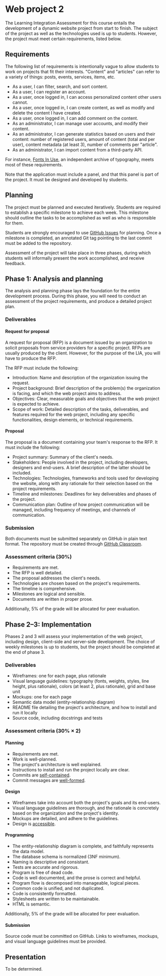 # Web project 2

The Learning Integration Assessment for this course entails the
development of a dynamic website project from start to finish. The
subject of the project as well as the technologies used is up to
students. However, the project must meet certain requirements,
listed below.

## Requirements

The following list of requirements is intentionally vague to allow
students to work on projects that fit their interests. "Content" and
"articles" can refer to a variety of things: posts, events, services,
items, etc.

-   As a user, I can filter, search, and sort content.
-   As a user, I can register an account.
-   As a user, once logged in, I can access personalized content other
    users cannot.
-   As a user, once logged in, I can create content, as well as modify
    and delete the content I have created.
-   As a user, once logged in, I can add comment on the content.
-   As an administrator, I can manage user accounts, and modify their
    content.
-   As an administrator, I can generate statistics based on users and
    their content: number of registered users, amount of content (total
    and per user), content metadata (at least 3), number of comments per
    "article".
-   As an administrator, I can import content from a third-party API.

For instance, [Fonts In Use][], an independent archive of typography,
meets most of these requirements.

[Fonts In Use]: https://fontsinuse.com

Note that the application must include a panel, and that this panel is
part of the project. It must be designed and developed by students.

## Planning

The project must be planned and executed iteratively. Students are
required to establish a specific milestone to achieve each week. This
milestone should outline the tasks to be accomplished as well as who is
responsible for them.

Students are strongly encouraged to use [GitHub Issues][] for planning.
Once a milestone is completed, an annotated Git tag pointing to the last
commit must be added to the repository.

[GitHub Issues]: https://github.com/features/issues

Assessment of the project will take place in three phases, during which
students will informally present the work accomplished, and receive
feedback.

## Phase 1: Analysis and planning

The analysis and planning phase lays the foundation for the entire
development process. During this phase, you will need to conduct an
assessment of the project requirements, and produce a detailed project
plan.

### Deliverables

#### Request for proposal

A request for proposal (RFP) is a document issued by an organization
to solicit proposals from service providers for a specific project.
RFPs are usually produced by the client. However, for the purpose of
the LIA, you will have to produce the RFP.

The RFP must include the following:

-   Introduction: Name and description of the organization issuing
    the request.
-   Project background: Brief description of the problem(s) the
    organization is facing, and which the web project aims to address.
-   Objectives: Clear, measurable goals and objectives that the web
    project is expected to achieve.
-   Scope of work: Detailed description of the tasks, deliverables,
    and features required for the web project, including any specific
    functionalities, design elements, or technical requirements.

#### Proposal

The proposal is a document containing your team's response to the
RFP. It must include the following:

-   Project summary: Summary of the client's needs.
-   Stakeholders: People involved in the project, including developers,
    designers and end-users. A brief description of the latter should
    be included.
-   Technologies: Technologies, frameworks and tools used for developing
    the website, along with any rationale for their selection based on
    the project requirements.
-   Timeline and milestones: Deadlines for key deliverables and phases
    of the project.
-   Communication plan: Outline of how project communication will
    be managed, including frequency of meetings, and channels of
    communication.

### Submission

Both documents must be submitted separately on GitHub in plain text
format. The repository must be created through [GitHub Classroom][].

[GitHub Classroom]: https://classroom.github.com/a/kJapopx9

### Assessment criteria (30%)

-   Requirements are met.
-   The RFP is well detailed.
-   The proposal addresses the client's needs.
-   Technologies are chosen based on the project's requirements.
-   The timeline is comprehensive.
-   Milestones are logical and sensible.
-   Documents are written in proper prose.

Additionally, 5% of the grade will be allocated for peer evaluation.

## Phase 2–3: Implementation

Phases 2 and 3 will assess your implementation of the web project,
including design, client-side and server-side development. The choice of
weekly milestones is up to students, but the project should be
completed at the end of phase 3.

### Deliverables

-   Wireframes: one for each page, plus rationale
-   Visual language guidelines: typography (fonts, weights, styles, line
    height, plus rationale), colors (at least 2, plus rationale), grid
    and base unit
-   Mockups: one for each page
-   Semantic data model (entity-relationship diagram)
-   README file detailing the project's architecture, and how to install
    and run it locally
-   Source code, including docstrings and tests

### Assessment criteria (30% × 2)

#### Planning

-   Requirements are met.
-   Work is well-planned.
-   The project's architecture is well explained.
-   Instructions to install and run the project locally are clear.
-   Commits are [self-contained][].
-   Commit messages are [well-formed][].

[well-formed]: https://tbaggery.com/2008/04/19/a-note-about-git-commit-messages.html
[self-contained]: https://drewdevault.com/2019/02/25/Using-git-with-discipline.html/#each-commit-should-be-a-self-contained-change

#### Design

-   Wireframes take into account both the project's goals and its
    end-users.
-   Visual language guidelines are thorough, and the rationale is
    concretely based on the organization and the project's identity.
-   Mockups are detailed, and adhere to the guidelines.
-   Design is [accessible][What is accessibility?].

[What is accessibility?]: https://developer.mozilla.org/en-US/docs/Learn/Accessibility/What_is_accessibility

#### Programming

-   The entity-relationship diagram is complete, and faithfully
    represents the data model.
-   The database schema is normalized (3NF minimum).
-   Naming is descriptive and consistant.
-   Tests are accurate and rigorous.
-   Program is free of dead code.
-   Code is well documented, and the prose is correct and helpful.
-   Program flow is decomposed into manageable, logical pieces.
-   Common code is unified, and not duplicated.
-   Code is consistently formatted.
-   Stylesheets are written to be maintainable.
-   HTML is semantic.

Additionally, 5% of the grade will be allocated for peer evaluation.

#### Submission

Source code must be committed on GitHub. Links to wireframes, mockups,
and visual language guidelines must be provided.

## Presentation

To be determined.